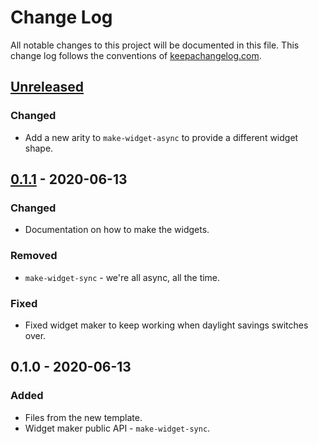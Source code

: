# Change Log
All notable changes to this project will be documented in this file. This change log follows the conventions of [keepachangelog.com](http://keepachangelog.com/).

## [Unreleased]
### Changed
- Add a new arity to `make-widget-async` to provide a different widget shape.

## [0.1.1] - 2020-06-13
### Changed
- Documentation on how to make the widgets.

### Removed
- `make-widget-sync` - we're all async, all the time.

### Fixed
- Fixed widget maker to keep working when daylight savings switches over.

## 0.1.0 - 2020-06-13
### Added
- Files from the new template.
- Widget maker public API - `make-widget-sync`.

[Unreleased]: https://github.com/your-name/police-rp/compare/0.1.1...HEAD
[0.1.1]: https://github.com/your-name/police-rp/compare/0.1.0...0.1.1
